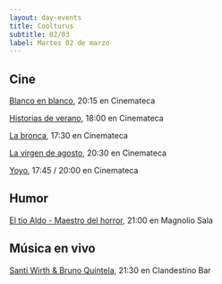 ```yaml
---
layout: day-events
title: Coolturus
subtitle: 02/03
label: Martes 02 de marzo
---
```


## Cine

[Blanco en blanco](https://cinemateca.org.uy/peliculas/965), 20:15 en Cinemateca

[Historias de verano](https://cinemateca.org.uy/peliculas/1002), 18:00 en Cinemateca

[La bronca](https://cinemateca.org.uy/peliculas/945), 17:30 en Cinemateca

[La virgen de agosto](https://cinemateca.org.uy/peliculas/929), 20:30 en Cinemateca

[Yoyo](https://cinemateca.org.uy/peliculas/1115), 17:45 / 20:00 en Cinemateca

## Humor

[El tío Aldo - Maestro del horror](https://magnoliosala.uy/evento/el-tio-aldo_6), 21:00 en Magnolio Sala

## Música en vivo

[Santi Wirth & Bruno Quintela](https://instagram.com/clandestino__bar?igshid=mze5rflfmmi4), 21:30 en Clandestino Bar
